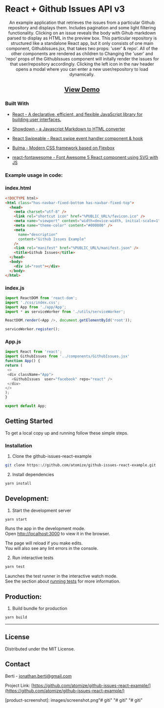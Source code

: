 # React + Github Issues API v3


  <p align="center">
    An example application that retrieves the issues from a particular Github repository and displays them. Includes pagination and some light filtering functionality. Clicking on an issue reveals the body with Gihub markdown parsed to display as HTML in the preview box. This particular repository is structured like a standalone React app, but it only consists of one main component, GithubIssues.jsx, that takes two props: 'user' & repo'. All of the other components are rendered as children to Changing the 'user' and 'repo' props of the GithubIssues component will initally render the issues for that user/repository accordingly. Clicking the left icon in the nav header opens a modal where you can enter a new user/repository to load dynamically.</p>
    

    
  <a href="https://atomize.github.io/github-issues-react-example/"><h2 align="center">View Demo</h2></a>


### Built With

* [React - A declarative, efficient, and flexible JavaScript library for building user interfaces.](https://github.com/facebook/react)

* [Showdown - a Javascript Markdown to HTML converter](https://github.com/showdownjs/showdown)

* [React Swipeable - React swipe event handler component & hook](https://github.com/dogfessional/react-swipeable)

* [Bulma - Modern CSS framework based on Flexbox](https://github.com/jgthms/bulma)

* [react-fontawesome - Font Awesome 5 React component using SVG with JS](https://github.com/FortAwesome/react-fontawesome)



### Example usage in code:
### index.html
```html
<!DOCTYPE html>
<html class="has-navbar-fixed-bottom has-navbar-fixed-top">
  <head>
    <meta charset="utf-8" />
    <link rel="shortcut icon" href="%PUBLIC_URL%/favicon.ico" />
    <meta name="viewport" content="width=device-width, initial-scale=1" />
    <meta name="theme-color" content="#000000" />
    <meta
      name="description"
      content="Github Issues Example"
    />
    <link rel="manifest" href="%PUBLIC_URL%/manifest.json" />
    <title>Github Issues</title>
  </head>
  <body>
    <div id="root"></div>
  </body>
</html>

```
### index.js
```js
import ReactDOM from 'react-dom';
import './css/index.css';
import App from './app/App';
import * as serviceWorker from './utils/serviceWorker';

ReactDOM.render(<App />, document.getElementById('root'));

serviceWorker.register();

```
  ### App.js
   ```js
   import React from 'react';
import GithubIssues from '../components/GithubIssues.jsx'
function App() {
  return (
    <>
    <div className="App">   
      <GithubIssues  user="facebook" repo="react" />
    </div>
  </>
  );
}

export default App;
  ```





<!-- GETTING STARTED -->
## Getting Started

To get a local copy up and running follow these simple steps.


### Installation
 
1. Clone the github-issues-react-example

```sh
git clone https:://github.com/atomize/github-issues-react-example.git
```

2. Install dependencies

```sh
yarn install
```

<!-- USAGE EXAMPLES -->
## Development:
1. Start the development server
```sh
yarn start
```
Runs the app in the development mode.<br>
Open [http://localhost:3000](http://localhost:3000) to view it in the browser.

The page will reload if you make edits.<br>
You will also see any lint errors in the console.

2. Run interactive tests
```sh
yarn test
```
Launches the test runner in the interactive watch mode.<br>
See the section about [running tests](https://facebook.github.io/create-react-app/docs/running-tests) for more information.


## Production:
1. Build bundle for production
```sh
yarn build
```

---
<!-- LICENSE -->
## License

Distributed under the MIT License.

<!-- CONTACT -->
## Contact

Berti - jonathan.berti@gmail.com

Project Link: [https://github.com/atomize/github-issues-react-example/](https://github.com/atomize/github-issues-react-example/)






<!-- MARKDOWN LINKS & IMAGES -->
<!-- https://www.markdownguide.org/basic-syntax/#reference-style-links -->

[product-screenshot]: images/screenshot.png"# giti" 
"# giti" 
"# giti" 
